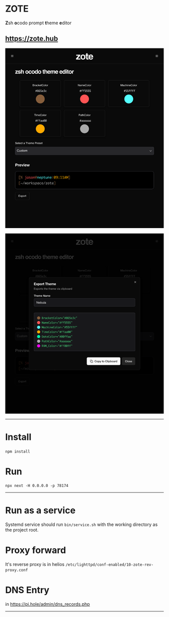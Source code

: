 # ZOTE

**Z**sh **o**codo prompt **t**heme **e**ditor

## https://zote.hub

![](dark-main.png)

![](dark-export-copy.png)

- - -

# Install

`npm install`

# Run

```
npx next -H 0.0.0.0 -p 78174
```

- - -

# Run as a service

Systemd service should run `bin/service.sh` with the working directory as the project root.

# Proxy forward

It's reverse proxy is in helios `/etc/lighttpd/conf-enabled/10-zote-rev-proxy.conf`

# DNS Entry

in https://pi.hole/admin/dns_records.php 

- - -



